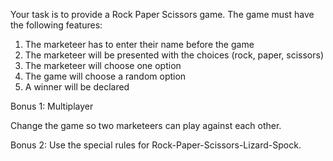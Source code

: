 Your task is to provide a Rock Paper Scissors game. The game must have the following features:

1. The marketeer has to enter their name before the game
2. The marketeer will be presented with the choices (rock, paper, scissors)
3. The marketeer will choose one option
4. The game will choose a random option
5. A winner will be declared


Bonus 1: Multiplayer

Change the game so two marketeers can play against each other.

Bonus 2: Use the special rules for Rock-Paper-Scissors-Lizard-Spock.